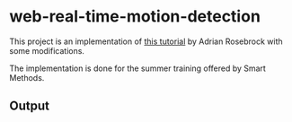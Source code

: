 # web-real-time-motion-detection
This project is an implementation of [this tutorial](https://www.pyimagesearch.com/2019/09/02/opencv-stream-video-to-web-browser-html-page/) by Adrian Rosebrock with some modifications. 

The implementation is done for the summer training offered by Smart Methods.

## Output
